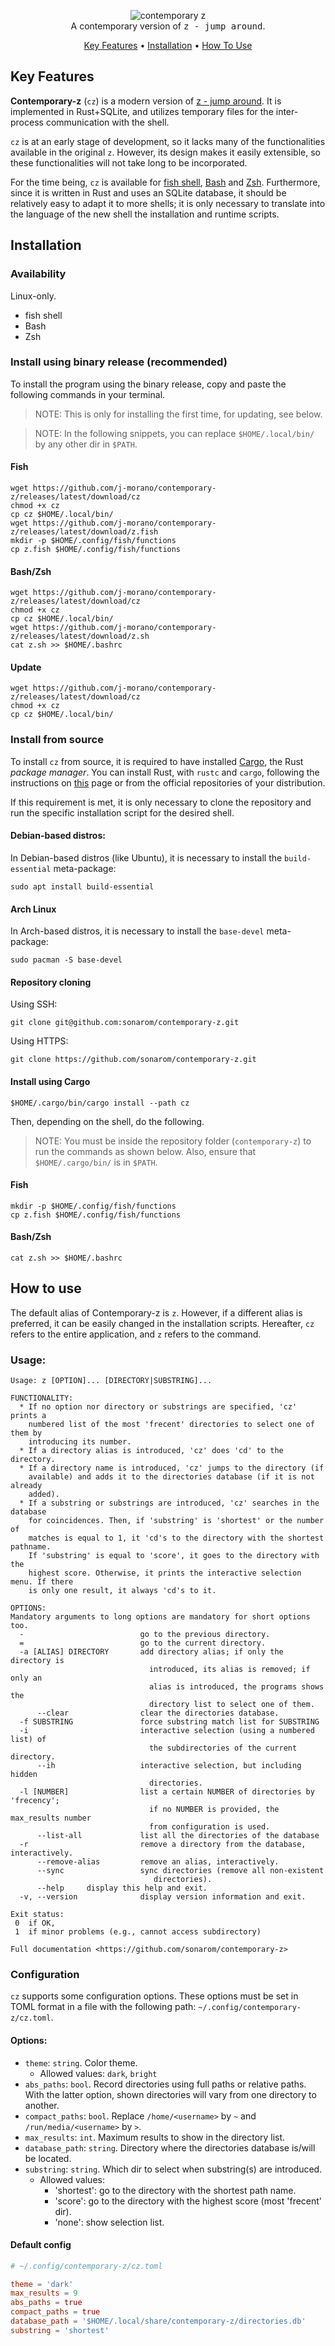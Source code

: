 <p align="center">
  <img src="assets/contemporary-z_header.png" alt="contemporary z"><br>
  A contemporary version of  <tt>z - jump around</tt>.
</p>

<p align="center">
  <a href="#key-features">Key Features</a> •
  <a href="#installation">Installation</a> •
  <a href="#how-to-use">How To Use</a>
</p>


## Key Features

**Contemporary-z** (`cz`) is a modern version of [z - jump around](https://github.com/rupa/z). It is implemented in Rust+SQLite, and utilizes temporary files for the inter-process communication with the shell.

`cz` is at an early stage of development, so it lacks many of the functionalities available in the original `z`. However, its design makes it easily extensible, so these functionalities will not take long to be incorporated.

For the time being, `cz` is available for [fish shell](https://github.com/fish-shell/fish-shell), [Bash](https://www.gnu.org/software/bash/) and [Zsh](https://www.zsh.org/). Furthermore, since it is written in Rust and uses an SQLite database, it should be relatively easy to adapt it to more shells; it is only necessary to translate into the language of the new shell the installation and runtime scripts.

## Installation

### Availability

Linux-only.

- fish shell
- Bash
- Zsh

### Install using binary release (recommended)

To install the program using the binary release, copy and paste the following commands in your terminal.

> NOTE: This is only for installing the first time, for updating, see below.

> NOTE: In the following snippets, you can replace `$HOME/.local/bin/` by any other dir in `$PATH`.

#### Fish

```shell
wget https://github.com/j-morano/contemporary-z/releases/latest/download/cz
chmod +x cz
cp cz $HOME/.local/bin/
wget https://github.com/j-morano/contemporary-z/releases/latest/download/z.fish
mkdir -p $HOME/.config/fish/functions
cp z.fish $HOME/.config/fish/functions
```

#### Bash/Zsh

```shell
wget https://github.com/j-morano/contemporary-z/releases/latest/download/cz
chmod +x cz
cp cz $HOME/.local/bin/
wget https://github.com/j-morano/contemporary-z/releases/latest/download/z.sh
cat z.sh >> $HOME/.bashrc
```

#### Update

```shell
wget https://github.com/j-morano/contemporary-z/releases/latest/download/cz
chmod +x cz
cp cz $HOME/.local/bin/
```

### Install from source

To install `cz` from source, it is required to have installed [Cargo](https://doc.rust-lang.org/cargo/), the Rust _package manager_. You can install Rust, with `rustc` and `cargo`, following the instructions on [this](https://www.rust-lang.org/tools/install) page or from the official repositories of your distribution.

If this requirement is met, it is only necessary to clone the repository and run the specific installation script for the desired shell.


#### Debian-based distros:

In Debian-based distros (like Ubuntu), it is necessary to install the `build-essential` meta-package: 

```shell
sudo apt install build-essential
```

#### Arch Linux

In Arch-based distros, it is necessary to install the `base-devel` meta-package:
```
sudo pacman -S base-devel
```

#### Repository cloning

Using SSH:
```shell
git clone git@github.com:sonarom/contemporary-z.git
```

Using HTTPS:
```shell
git clone https://github.com/sonarom/contemporary-z.git
```

#### Install using Cargo

```shell
$HOME/.cargo/bin/cargo install --path cz
```

Then, depending on the shell, do the following.

> NOTE: You must be inside the repository folder (`contemporary-z`) to run the commands as shown below. Also, ensure that `$HOME/.cargo/bin/` is in `$PATH`.

#### Fish

```shell
mkdir -p $HOME/.config/fish/functions
cp z.fish $HOME/.config/fish/functions
```

#### Bash/Zsh

```shell
cat z.sh >> $HOME/.bashrc
```

## How to use

The default alias of Contemporary-z is `z`. However, if a different alias is preferred, it can be easily changed in the installation scripts. Hereafter, `cz` refers to the entire application, and `z` refers to the command.


### Usage:


```
Usage: z [OPTION]... [DIRECTORY|SUBSTRING]...

FUNCTIONALITY:
  * If no option nor directory or substrings are specified, 'cz' prints a
    numbered list of the most 'frecent' directories to select one of them by
    introducing its number.
  * If a directory alias is introduced, 'cz' does 'cd' to the directory.
  * If a directory name is introduced, 'cz' jumps to the directory (if
    available) and adds it to the directories database (if it is not already
    added).
  * If a substring or substrings are introduced, 'cz' searches in the database
    for coincidences. Then, if 'substring' is 'shortest' or the number of
    matches is equal to 1, it 'cd's to the directory with the shortest pathname.
    If 'substring' is equal to 'score', it goes to the directory with the
    highest score. Otherwise, it prints the interactive selection menu. If there
    is only one result, it always 'cd's to it.

OPTIONS:
Mandatory arguments to long options are mandatory for short options too.
  -                          go to the previous directory.
  =                          go to the current directory.
  -a [ALIAS] DIRECTORY       add directory alias; if only the directory is
                               introduced, its alias is removed; if only an
                               alias is introduced, the programs shows the
                               directory list to select one of them.
      --clear                clear the directories database.
  -f SUBSTRING               force substring match list for SUBSTRING
  -i                         interactive selection (using a numbered list) of
                               the subdirectories of the current directory.
      --ih                   interactive selection, but including hidden
                               directories.
  -l [NUMBER]                list a certain NUMBER of directories by 'frecency';
                               if no NUMBER is provided, the max_results number
                               from configuration is used.
      --list-all             list all the directories of the database
  -r                         remove a directory from the database, interactively.
      --remove-alias         remove an alias, interactively.
      --sync                 sync directories (remove all non-existent
                                directories).
      --help     display this help and exit.
  -v, --version              display version information and exit.

Exit status:
 0  if OK,
 1  if minor problems (e.g., cannot access subdirectory)

Full documentation <https://github.com/sonarom/contemporary-z>
```


### Configuration

`cz` supports some configuration options. These options must be set in TOML format in a file with the following path: `~/.config/contemporary-z/cz.toml`.

#### Options:

* `theme`: `string`. Color theme.
    + Allowed values: `dark`, `bright`
* `abs_paths`: `bool`. Record directories using full paths or relative paths. With the latter option, shown directories will vary from one directory to another.
* `compact_paths`: `bool`. Replace `/home/<username>` by `~` and `/run/media/<username>` by `>`.
* `max_results`: `int`. Maximum results to show in the directory list.
* `database_path`: `string`. Directory where the directories database is/will be located.
* `substring`: `string`. Which dir to select when substring(s) are introduced.
    + Allowed values:
        - 'shortest': go to the directory with the shortest path name.
        - 'score': go to the directory with the highest score (most 'frecent' dir).
        - 'none': show selection list.

#### Default config

```toml
# ~/.config/contemporary-z/cz.toml

theme = 'dark'
max_results = 9
abs_paths = true
compact_paths = true
database_path = '$HOME/.local/share/contemporary-z/directories.db'
substring = 'shortest'
```


